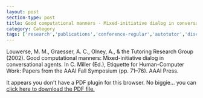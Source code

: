 ```yaml
---
layout: post
section-type: post
title: Good computational manners - Mixed-initiative dialog in conversational agents
category: Category
tags: ['research','publications','conference-regular','autotutor','discourse','agents','its','education']
---
```

Louwerse, M. M., Graesser, A. C., Olney, A., & the Tutoring Research Group (2002). Good computational manners: Mixed-initiative dialog in conversational agents. In C. Miller (Ed.), Etiquette for Human-Computer Work: Papers from the AAAI Fall Symposium (pp. 71–76). AAAI Press. 

<object data="https://umdrive.memphis.edu/aolney/public/publications/good_manners-olney_publications.pdf" type="application/pdf" width="100%" height="600px">
 
  <p>It appears you don't have a PDF plugin for this browser.
  No biggie... you can <a href="https://umdrive.memphis.edu/aolney/public/publications/good_manners-olney_publications.pdf">click here to
  download the PDF file.</a></p>
  
</object>
